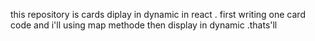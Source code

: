 this repository is cards diplay in dynamic in react . first writing one card code and i'll using map methode then display in dynamic .thats'll

